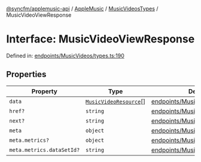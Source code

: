 [@syncfm/applemusic-api](../../../../../../globals.md) / [AppleMusic](../../../index.md) / [MusicVideosTypes](../index.md) / MusicVideoViewResponse

# Interface: MusicVideoViewResponse

Defined in: [endpoints/MusicVideos/types.ts:190](https://github.com/sync-fm/applemusic-api/blob/9471caba6a6b5bc92263ffc6e5d9c04672ec1f7f/src/endpoints/MusicVideos/types.ts#L190)

## Properties

| Property | Type | Defined in |
| ------ | ------ | ------ |
| <a id="data"></a> `data` | [`MusicVideoResource`](../type-aliases/MusicVideoResource.md)[] | [endpoints/MusicVideos/types.ts:191](https://github.com/sync-fm/applemusic-api/blob/9471caba6a6b5bc92263ffc6e5d9c04672ec1f7f/src/endpoints/MusicVideos/types.ts#L191) |
| <a id="href"></a> `href?` | `string` | [endpoints/MusicVideos/types.ts:192](https://github.com/sync-fm/applemusic-api/blob/9471caba6a6b5bc92263ffc6e5d9c04672ec1f7f/src/endpoints/MusicVideos/types.ts#L192) |
| <a id="next"></a> `next?` | `string` | [endpoints/MusicVideos/types.ts:193](https://github.com/sync-fm/applemusic-api/blob/9471caba6a6b5bc92263ffc6e5d9c04672ec1f7f/src/endpoints/MusicVideos/types.ts#L193) |
| <a id="meta"></a> `meta` | `object` | [endpoints/MusicVideos/types.ts:194](https://github.com/sync-fm/applemusic-api/blob/9471caba6a6b5bc92263ffc6e5d9c04672ec1f7f/src/endpoints/MusicVideos/types.ts#L194) |
| `meta.metrics?` | `object` | [endpoints/MusicVideos/types.ts:195](https://github.com/sync-fm/applemusic-api/blob/9471caba6a6b5bc92263ffc6e5d9c04672ec1f7f/src/endpoints/MusicVideos/types.ts#L195) |
| `meta.metrics.dataSetId?` | `string` | [endpoints/MusicVideos/types.ts:196](https://github.com/sync-fm/applemusic-api/blob/9471caba6a6b5bc92263ffc6e5d9c04672ec1f7f/src/endpoints/MusicVideos/types.ts#L196) |
